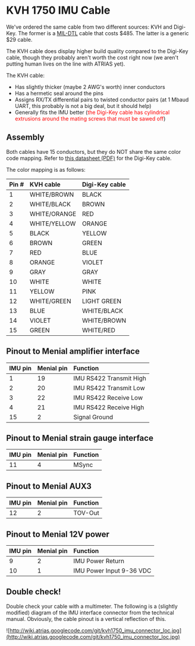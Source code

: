 

# KVH 1750 IMU Cable #

We've ordered the same cable from two different sources: KVH and Digi-Key. The former is a [MIL-DTL](http://en.wikipedia.org/wiki/United_States_Military_Standard) cable that costs $485. The latter is a generic $29 cable.

The KVH cable does display higher build quality compared to the Digi-Key cable, though they probably aren't worth the cost right now (we aren't putting human lives on the line with ATRIAS yet).

The KVH cable:

  * Has slightly thicker (maybe 2 AWG's worth) inner conductors
  * Has a hermetic seal around the pins
  * Assigns RX/TX differential pairs to twisted conductor pairs (at 1 Mbaud UART, this probably is not a big deal, but it should help)
  * Generally fits the IMU better (<font color='red'>the Digi-Key cable has cylindrical extrusions around the mating screws that must be sawed off</font>)

## Assembly ##
Both cables have 15 conductors, but they do NOT share the same color code
mapping. Refer to <a href='http://media.digikey.com/pdf/Data%20Sheets/Norcomp%20PDFs/CCA-015-YYYR152.pdf'>this datasheet (PDF)</a>
for the Digi-Key cable.

The color mapping is as follows:

| **Pin #** | **KVH cable** | **Digi-Key cable** |
|:----------|:--------------|:-------------------|
|  1 | WHITE/BROWN  | BLACK       |
|  2 | WHITE/BLACK  | BROWN       |
|  3 | WHITE/ORANGE | RED         |
|  4 | WHITE/YELLOW | ORANGE      |
|  5 | BLACK        | YELLOW      |
|  6 | BROWN        | GREEN       |
|  7 | RED          | BLUE        |
|  8 | ORANGE       | VIOLET      |
|  9 | GRAY         | GRAY        |
| 10 | WHITE        | WHITE       |
| 11 | YELLOW       | PINK        |
| 12 | WHITE/GREEN  | LIGHT GREEN |
| 13 | BLUE         | WHITE/BLACK |
| 14 | VIOLET       | WHITE/BROWN |
| 15 | GREEN        | WHITE/RED   |

## Pinout to Menial amplifier interface ##
| **IMU pin** | **Menial pin** | **Function** |
|:------------|:---------------|:-------------|
|  1 | 19 | IMU RS422 Transmit High |
|  2 | 20 | IMU RS422 Transmit Low |
|  3 | 22 | IMU RS422 Receive Low |
|  4 | 21 | IMU RS422 Receive High |
| 15 | 2 | Signal Ground |

## Pinout to Menial strain gauge interface ##
| **IMU pin** | **Menial pin** | **Function** |
|:------------|:---------------|:-------------|
| 11 | 4 | MSync |

## Pinout to Menial AUX3 ##
| **IMU pin** | **Menial pin** | **Function** |
|:------------|:---------------|:-------------|
| 12 | 2 | TOV-Out |

## Pinout to Menial 12V power ##
| **IMU pin**  | **Menial pin** | **Function** |
|:-------------|:---------------|:-------------|
|  9 | 2 | IMU Power Return |
| 10 | 1 | IMU Power Input 9-36 VDC |

## Double check! ##
Double check your cable with a multimeter. The following is a (slightly
modified) diagram of the IMU interface connector from the technical manual.
Obviously, the cable pinout is a vertical reflection of this.

![http://wiki.atrias.googlecode.com/git/kvh1750_imu_connector_loc.jpg](http://wiki.atrias.googlecode.com/git/kvh1750_imu_connector_loc.jpg)